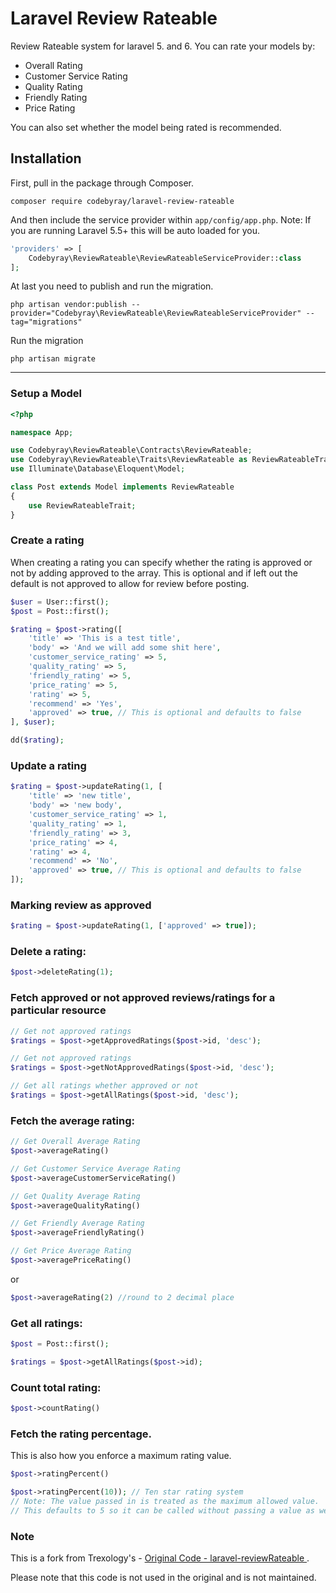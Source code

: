 # Laravel Review Rateable
Review Rateable system for laravel 5. and 6. You can rate your models by:
- Overall Rating
- Customer Service Rating
- Quality Rating
- Friendly Rating
- Price Rating

You can also set whether the model being rated is recommended.

## Installation

First, pull in the package through Composer.

```
composer require codebyray/laravel-review-rateable
```

And then include the service provider within `app/config/app.php`. Note: If you are running Laravel 5.5+ this will be auto loaded for you.

```php
'providers' => [
    Codebyray\ReviewRateable\ReviewRateableServiceProvider::class
];
```

At last you need to publish and run the migration.
```
php artisan vendor:publish --provider="Codebyray\ReviewRateable\ReviewRateableServiceProvider" --tag="migrations"
```

Run the migration
```
php artisan migrate
```

-----

### Setup a Model
```php
<?php

namespace App;

use Codebyray\ReviewRateable\Contracts\ReviewRateable;
use Codebyray\ReviewRateable\Traits\ReviewRateable as ReviewRateableTrait;
use Illuminate\Database\Eloquent\Model;

class Post extends Model implements ReviewRateable
{
    use ReviewRateableTrait;
}
```

### Create a rating
When creating a rating you can specify whether the rating is approved or not by adding approved to the array. This is optional and if left 
out the default is not approved to allow for review before posting.
```php
$user = User::first();
$post = Post::first();

$rating = $post->rating([
    'title' => 'This is a test title',
    'body' => 'And we will add some shit here',
    'customer_service_rating' => 5,
    'quality_rating' => 5,
    'friendly_rating' => 5,
    'price_rating' => 5,
    'rating' => 5,
    'recommend' => 'Yes',
    'approved' => true, // This is optional and defaults to false
], $user);

dd($rating);
```

### Update a rating
```php
$rating = $post->updateRating(1, [
    'title' => 'new title',
    'body' => 'new body',
    'customer_service_rating' => 1,
    'quality_rating' => 1,
    'friendly_rating' => 3,
    'price_rating' => 4,
    'rating' => 4,
    'recommend' => 'No',
    'approved' => true, // This is optional and defaults to false
]);
```
### Marking review as approved
```php
$rating = $post->updateRating(1, ['approved' => true]);
```
### Delete a rating:
```php
$post->deleteRating(1);
```

### Fetch approved or not approved reviews/ratings for a particular resource
```php
// Get not approved ratings
$ratings = $post->getApprovedRatings($post->id, 'desc');

// Get not approved ratings
$ratings = $post->getNotApprovedRatings($post->id, 'desc');

// Get all ratings whether approved or not
$ratings = $post->getAllRatings($post->id, 'desc');
```
### Fetch the average rating:
````php
// Get Overall Average Rating
$post->averageRating()

// Get Customer Service Average Rating
$post->averageCustomerServiceRating()

// Get Quality Average Rating
$post->averageQualityRating()

// Get Friendly Average Rating
$post->averageFriendlyRating()

// Get Price Average Rating
$post->averagePriceRating()

````

or

````php
$post->averageRating(2) //round to 2 decimal place
````

### Get all ratings:
```php
$post = Post::first();

$ratings = $post->getAllRatings($post->id);
```

### Count total rating:
````php
$post->countRating()
````

### Fetch the rating percentage.
This is also how you enforce a maximum rating value.
````php
$post->ratingPercent()

$post->ratingPercent(10)); // Ten star rating system
// Note: The value passed in is treated as the maximum allowed value.
// This defaults to 5 so it can be called without passing a value as well.
````

### Note
This is a fork from Trexology's - [Original Code - laravel-reviewRateable
](https://github.com/Trexology/laravel-reviewRateable).

Please note that this code is not used in the original and is not maintained.
